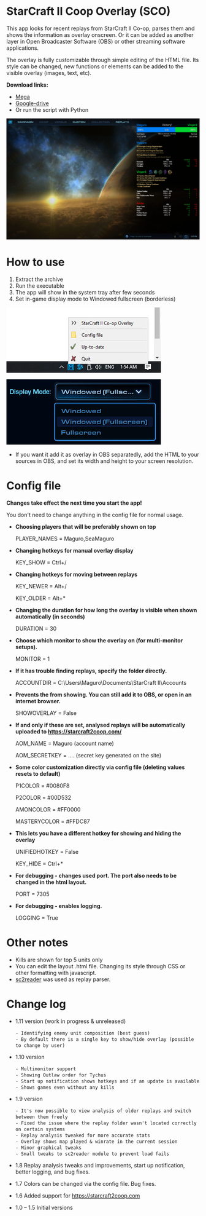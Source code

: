 # StarCraft II Coop Overlay (SCO)

This app looks for recent replays from StarCraft II Co-op, parses them and shows the information as overlay onscreen. Or it can be added as another layer in Open Broadcaster Software (OBS) or other streaming software applications.

The overlay is fully customizable through simple editing of the HTML file. Its style can be changed, new functions or elements can be added to the visible overlay (images, text, etc).

**Download links:** 
* [Mega](https://mega.nz/file/hpdgmKhL#bi9YN9_z5KjYNWbiZq2TbrRrZvWlLW2m6AJQqHNUHSY)
* [Google-drive](https://drive.google.com/file/d/1KWvWLFGgjMUbu2Y3D6eti-f6oDIboYQ_/view)
* Or run the script with Python

![Screenshot](/Screenshots/wide.jpg)

# How to use
1. Extract the archive
2. Run the executable
3. The app will show in the system tray after few seconds
4. Set in-game display mode to Windowed fullscreen (borderless)

![system tray](/Screenshots/systray.jpg)

![Screenshot](/Screenshots/Display.jpg)


* If you want it add it as overlay in OBS separatedly, add the HTML to your sources in OBS, and set its width and height to your screen resolution.


# Config file
**Changes take effect the next time you start the app!**

You don't need to change anything in the config file for normal usage.

* **Choosing players that will be preferably shown on top**

   PLAYER_NAMES = Maguro,SeaMaguro

* **Changing hotkeys for manual overlay display**

   KEY_SHOW = Ctrl+/

* **Changing hotkeys for moving between replays**

   KEY_NEWER = Alt+/
  
   KEY_OLDER = Alt+*

* **Changing the duration for how long the overlay is visible when shown automatically (in seconds)**
  
   DURATION = 30

* **Choose which monitor to show the overlay on (for multi-monitor setups).**
  
   MONITOR = 1
   
* **If it has trouble finding replays, specify the folder directly.**

   ACCOUNTDIR = C:\Users\Maguro\Documents\StarCraft II\Accounts

* **Prevents the from showing. You can still add it to OBS, or open in an internet browser.**  

   SHOWOVERLAY = False
 
* **If and only if these are set, analysed replays will be automatically uploaded to https://starcraft2coop.com/**

   AOM_NAME = Maguro (account name)

   AOM_SECRETKEY = .... (secret key generated on the site)
   
* **Some color customization directly via config file (deleting values resets to default)**

   P1COLOR = #0080F8
   
   P2COLOR = #00D532
   
   AMONCOLOR = #FF0000
   
   MASTERYCOLOR = #FFDC87
   
* **This lets you have a different hotkey for showing and hiding the overlay**  

   UNIFIEDHOTKEY = False   
     
   KEY_HIDE = Ctrl+*
   
* **For debugging - changes used port. The port also needs to be changed in the html layout.**

   PORT = 7305

* **For debugging - enables logging.**

   LOGGING = True



# Other notes
* Kills are shown for top 5 units only
* You can edit the layout .html file. Changing its style through CSS or other formatting with javascript.
* [sc2reader](https://github.com/ggtracker/sc2reader) was used as replay parser.

# Change log
* 1.11 version (work in progress & unreleased)

      - Identifying enemy unit composition (best guess)
      - By default there is a single key to show/hide overlay (possible to change by user)

* 1.10 version

      - Multimonitor support
      - Showing Outlaw order for Tychus
      - Start up notification shows hotkeys and if an update is available
      - Shows games even without any kills

* 1.9 version

      - It's now possible to view analysis of older replays and switch between them freely
      - Fixed the issue where the replay folder wasn't located correctly on certain systems
      - Replay analysis tweaked for more accurate stats
      - Overlay shows map played & winrate in the current session
      - Minor graphical tweaks
      - Small tweaks to sc2reader module to prevent load fails

* 1.8 Replay analysis tweaks and improvements, start up notification, better logging, and bug fixes.<br>
* 1.7 Colors can be changed via the config file. Bug fixes.<br>
* 1.6 Added support for https://starcraft2coop.com<br>
* 1.0 – 1.5 Initial versions<br>
